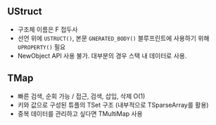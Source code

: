 ## UStruct
- 구조체 이름은 F 접두사
- 선언 위에 `USTRUCT()`, 본문 `GNERATED_BODY()` 블루프린트에 사용하기 위해 `UPROPERTY()` 필요
- NewObject API 사용 불가. 대부분의 경우 스택 내 데이터로 사용.

## TMap
- 빠른 검색, 순회 가능 / 접근, 검색, 삽입, 삭제 O(1)
- 키와 값으로 구성된 튜플의  TSet 구조 (내부적으로 TSparseArray를 활용)
- 중복 데이터를 관리하고 싶다면 TMultiMap 사용
